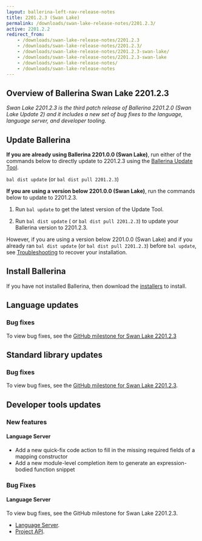 ```yaml
---
layout: ballerina-left-nav-release-notes
title: 2201.2.3 (Swan Lake) 
permalink: /downloads/swan-lake-release-notes/2201.2.3/
active: 2201.2.2
redirect_from: 
    - /downloads/swan-lake-release-notes/2201.2.3
    - /downloads/swan-lake-release-notes/2201.2.3/
    - /downloads/swan-lake-release-notes/2201.2.3-swan-lake/
    - /downloads/swan-lake-release-notes/2201.2.3-swan-lake
    - /downloads/swan-lake-release-notes/
    - /downloads/swan-lake-release-notes
---
```


## Overview of Ballerina Swan Lake 2201.2.3

<em>Swan Lake 2201.2.3 is the third patch release of Ballerina 2201.2.0 (Swan Lake Update 2) and it includes a new set of bug fixes to the language, language server, and developer tooling.</em> 

## Update Ballerina

**If you are already using Ballerina 2201.0.0 (Swan Lake)**, run either of the commands below to directly update to 2201.2.3 using the [Ballerina Update Tool](/learn/cli-documentation/update-tool/).

`bal dist update` (or `bal dist pull 2201.2.3`)

**If you are using a version below 2201.0.0 (Swan Lake)**, run the commands below to update to 2201.2.3.

1. Run `bal update` to get the latest version of the Update Tool.

2. Run `bal dist update` ( or `bal dist pull 2201.2.3`) to update your Ballerina version to 2201.2.3.

However, if you are using a version below 2201.0.0 (Swan Lake) and if you already ran `bal dist update` (or `bal dist pull 2201.2.3`) before `bal update`, see [Troubleshooting](/downloads/swan-lake-release-notes/2201-0-0-swan-lake/#troubleshooting) to recover your installation.

## Install Ballerina

If you have not installed Ballerina, then download the [installers](/downloads/#swanlake) to install.

## Language updates

### Bug fixes

To view bug fixes, see the [GitHub milestone for Swan Lake 2201.2.3](https://github.com/ballerina-platform/ballerina-lang/issues?q=is%3Aissue+label%3ATeam%2FCompilerFE+milestone%3A2201.2.3+is%3Aclosed)

## Standard library updates

### Bug fixes

To view bug fixes, see the [GitHub milestone for Swan Lake 2201.2.3](https://github.com/ballerina-platform/ballerina-standard-library/issues?q=is%3Aclosed+is%3Aissue+milestone%3A%22Swan+Lake+2201.2.3%22+label%3AType%2FBug).

## Developer tools updates

### New features

#### Language Server

* Add a new quick-fix code action to fill in the missing required fields of a mapping constructor
* Add a new module-level completion item to generate an expression-bodied function snippet

### Bug Fixes

#### Language Server

To view bug fixes, see the GitHub milestone for Swan Lake 2201.2.3.

* [Language Server](https://github.com/ballerina-platform/ballerina-lang/issues?q=is%3Aissue+label%3ATeam%2FLanguageServer+milestone%3A2201.2.3+is%3Aclosed).
* [Project API](https://github.com/ballerina-platform/ballerina-lang/issues?q=is%3Aissue+label%3AArea%2FProjectAPI+is%3Aclosed+milestone%3A2201.2.3).

